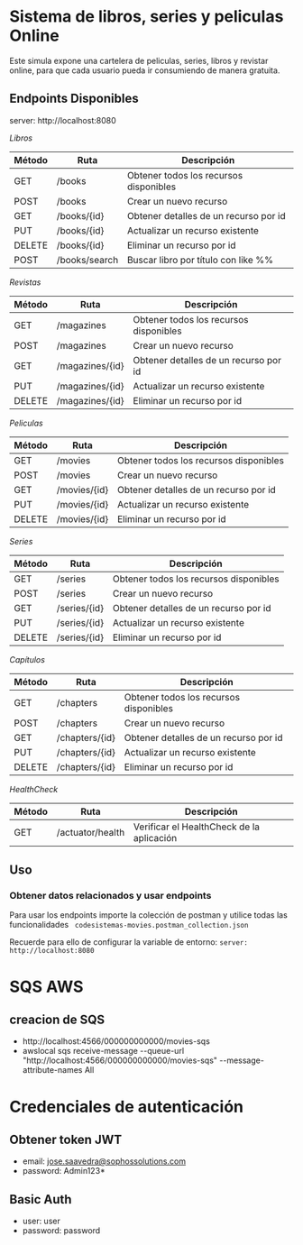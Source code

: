 # Sistema de libros, series y peliculas Online

Este simula expone una cartelera de peliculas, series, libros y revistar online, para que cada usuario pueda ir consumiendo de manera gratuita.

## Endpoints Disponibles

server: http://localhost:8080

*_Libros_*

| Método | Ruta          | Descripción                            |
|--------|---------------|----------------------------------------|
| GET    | /books        | Obtener todos los recursos disponibles |
| POST   | /books        | Crear un nuevo recurso                 |
| GET    | /books/{id}   | Obtener detalles de un recurso por id  |
| PUT    | /books/{id}   | Actualizar un recurso existente        |
| DELETE | /books/{id}   | Eliminar un recurso por id             |
| POST   | /books/search | Buscar libro por título con like %%    |


*_Revistas_*

| Método  | Ruta          | Descripción                            |
| ------- |---------------|----------------------------------------|
| GET     | /magazines        | Obtener todos los recursos disponibles |
| POST    | /magazines        | Crear un nuevo recurso                 |
| GET     | /magazines/{id}   | Obtener detalles de un recurso por id  |
| PUT     | /magazines/{id}   | Actualizar un recurso existente        |
| DELETE  | /magazines/{id}   | Eliminar un recurso por id             |

*_Peliculas_*

| Método  | Ruta          | Descripción                            |
| ------- |---------------|----------------------------------------|
| GET     | /movies        | Obtener todos los recursos disponibles |
| POST    | /movies        | Crear un nuevo recurso                 |
| GET     | /movies/{id}   | Obtener detalles de un recurso por id  |
| PUT     | /movies/{id}   | Actualizar un recurso existente        |
| DELETE  | /movies/{id}   | Eliminar un recurso por id             |

*_Series_*

| Método  | Ruta          | Descripción                            |
| ------- |---------------|----------------------------------------|
| GET     | /series        | Obtener todos los recursos disponibles |
| POST    | /series        | Crear un nuevo recurso                 |
| GET     | /series/{id}   | Obtener detalles de un recurso por id  |
| PUT     | /series/{id}   | Actualizar un recurso existente        |
| DELETE  | /series/{id}   | Eliminar un recurso por id             |

*_Capítulos_*

| Método  | Ruta          | Descripción                            |
| ------- |---------------|----------------------------------------|
| GET     | /chapters        | Obtener todos los recursos disponibles |
| POST    | /chapters        | Crear un nuevo recurso                 |
| GET     | /chapters/{id}   | Obtener detalles de un recurso por id  |
| PUT     | /chapters/{id}   | Actualizar un recurso existente        |
| DELETE  | /chapters/{id}   | Eliminar un recurso por id             |

*_HealthCheck_*

| Método  | Ruta              | Descripción                               |
| ------- |-------------------|-------------------------------------------|
| GET     | /actuator/health  | Verificar el HealthCheck de la aplicación |

## Uso

### Obtener datos relacionados y usar endpoints
 Para usar los endpoints importe la colección de postman y utilice todas las funcionalidades
    ``` codesistemas-movies.postman_collection.json```
 
Recuerde para ello de configurar la variable de entorno:
```server: http://localhost:8080```

# SQS AWS

## creacion de SQS

- http://localhost:4566/000000000000/movies-sqs
- awslocal sqs receive-message --queue-url "http://localhost:4566/000000000000/movies-sqs" --message-attribute-names All

# Credenciales de autenticación

## Obtener token JWT
- email: jose.saavedra@sophossolutions.com
- password: Admin123*

## Basic Auth
- user: user
- password: password